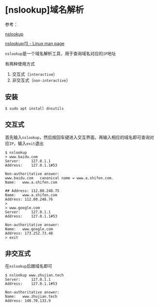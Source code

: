 
# [nslookup]域名解析

参考：

[nslookup](https://en.wikipedia.org/wiki/Nslookup)

[nslookup(1) - Linux man page](https://linux.die.net/man/1/nslookup)

`nslookup`是一个域名解析工具，用于查询域名对应的`IP`地址

有两种使用方式

1. 交互式（`interactive`）
2. 非交互式（`non-interactive`）

## 安装

```
$ sudo apt install dnsutils
```

## 交互式

首先输入`nslookup`，然后按回车键进入交互界面，再输入相应的域名即可查询对应`IP`，输入`exit`退出

```
$ nslookup 
> www.baidu.com
Server:		127.0.1.1
Address:	127.0.1.1#53

Non-authoritative answer:
www.baidu.com	canonical name = www.a.shifen.com.
Name:	www.a.shifen.com

## Address: 112.80.248.75
Name:	www.a.shifen.com
Address: 112.80.248.76
> 
> www.google.com
Server:		127.0.1.1
Address:	127.0.1.1#53

Non-authoritative answer:
Name:	www.google.com
Address: 173.252.73.48
> exit
```

## 非交互式

在`nslookup`后跟域名即可

```
$ nslookup www.zhujian.tech
Server:		127.0.1.1
Address:	127.0.1.1#53

Non-authoritative answer:
Name:	www.zhujian.tech
Address: 148.70.133.9
```